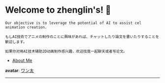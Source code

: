 # Welcome to zhenglin's! 👋

```
Our objective is to leverage the potential of AI to assist cel animation creation. 

もしAI技術でアニメの制作のことに興味があれば、チャットしたり論文を書いたりすることを歓迎します。

如果你对用AI技术辅助2D动画制作感兴趣，欢迎找我一起聊天或者写论文。
```

- [About Me](https://zhenglinpan.github.io/homepage/)

**avatar**: [ワン太](https://www.pixiv.net/users/479715)

---
<!---
// **SKILLS**  
[![](https://img.shields.io/badge/Python-f9c83c?style=flat-square&logo=python&logoColor=black)](https://www.python.org/)
[![](https://img.shields.io/badge/R-276DC3?style=flat-square&logo=r&logoColor=white)](https://www.r-project.org/)
[![](https://img.shields.io/badge/C%2B%2B-00599C?style=flat-square&logo=c%2B%2B&logoColor=white)]()
[![](https://img.shields.io/badge/-Docker-2496ED?style=flat-square&logo=docker&logoColor=ffffff)](https://www.docker.com/)

[![](https://img.shields.io/badge/Pytorch-ee4c2c?style=flat-square&logo=pytorch&logoColor=white)](https://pytorch.org/)
[![](https://img.shields.io/badge/TensorFlow-FF6F00?style=flat-square&logo=tensorflow&logoColor=white)](https://www.tensorflow.org/)
[![](https://img.shields.io/badge/Keras-d00000?style=flat-square&logo=keras&logoColor=white)](https://keras.io/)
[![](https://img.shields.io/badge/OpenCV-5d5dff?style=flat-square&logo=opencv&logoColor=white)](https://opencv.org/)

[![](https://img.shields.io/badge/IDE-Visual%20Studio%20Code-blue?style=flat-square&logo=visual-studio-code&logoColor=ffffff)](https://code.visualstudio.com/)
[![](https://img.shields.io/badge/IDE-Jupyter-9e9e9e.svg?&style=flat-square&logo=jupyter&logoColor=f37726)](https://jupyter.org/)  
[![](https://img.shields.io/badge/IDE-PyCharm-4dd37c.svg?&style=flat-square&logo=PyCharm&logoColor=white)](https://www.jetbrains.com/pycharm/)  

[![](https://img.shields.io/badge/Ubuntu-E95420?style=flat-square&logo=ubuntu&logoColor=white)](https://ubuntu.com/)
[![](https://img.shields.io/badge/GIT-E44C30?style=flat-square&logo=git&logoColor=white)](https://git-scm.com/)
-->
